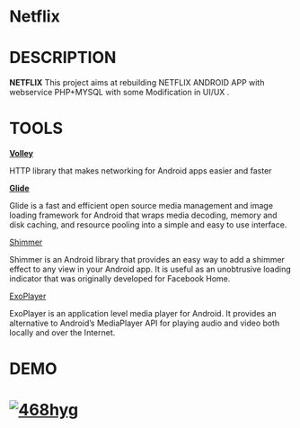 # Netflix

<h1>DESCRIPTION</h1>
<p><strong>NETFLIX</strong> 
This project aims at rebuilding NETFLIX ANDROID APP with webservice PHP+MYSQL with some Modification in UI/UX .<p>

<h1>TOOLS</h1>
<strong><a href="https://github.com/google/volley">Volley</a></strong> 
<p>HTTP library that makes networking for Android apps easier and faster<p>
<strong>
 <a href="https://github.com/bumptech/glide">Glide</a></strong> 
<p>Glide is a fast and efficient open source media management and image loading framework for Android that wraps media decoding, memory and disk caching, and resource pooling into a simple and easy to use interface.<p>
  <a href ="http://facebook.github.io/shimmer-android/">Shimmer</a>
 <p> Shimmer is an Android library that provides an easy way to add a shimmer effect to any view in your Android app. It is useful as an unobtrusive loading indicator that was originally developed for Facebook Home.
  <p>
 <a href="https://github.com/google/ExoPlayer">ExoPlayer</a>
    <p>ExoPlayer is an application level media player for Android. It provides an alternative to Android’s MediaPlayer API for playing audio and video both locally and over the Internet.</p>
   <h1>DEMO<h1>
<a href="https://imgbb.com/"><img src="https://i.ibb.co/sKWSctt/468hyg.gif" alt="468hyg" border="0"></a>
